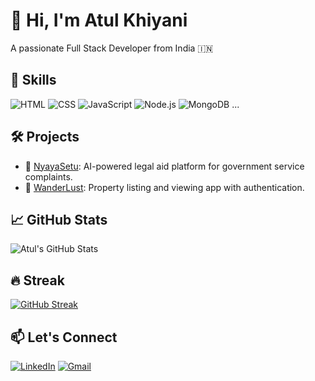 # 👋 Hi, I'm Atul Khiyani
A passionate Full Stack Developer from India 🇮🇳

## 🚀 Skills
![HTML](https://img.shields.io/badge/-HTML-E34F26?logo=html5&logoColor=white)
![CSS](https://img.shields.io/badge/-CSS-1572B6?logo=css3)
![JavaScript](https://img.shields.io/badge/-JavaScript-F7DF1E?logo=javascript&logoColor=black)
![Node.js](https://img.shields.io/badge/-Node.js-339933?logo=node.js)
![MongoDB](https://img.shields.io/badge/-MongoDB-47A248?logo=mongodb)
...

## 🛠️ Projects
- 🔗 [NyayaSetu](https://github.com/Atulkhiyani0909/NyayaSetu): AI-powered legal aid platform for government service complaints.
- 🔗 [WanderLust](https://github.com/Atulkhiyani0909/WanderLust): Property listing and viewing app with authentication.

## 📈 GitHub Stats
![Atul's GitHub Stats](https://github-readme-stats.vercel.app/api?username=Atulkhiyani0909&show_icons=true&theme=github_dark)

## 🔥 Streak
[![GitHub Streak](https://streak-stats.demolab.com?user=Atulkhiyani0909&theme=dark)](https://git.io/streak-stats)

## 📫 Let's Connect
[![LinkedIn](https://img.shields.io/badge/-LinkedIn-0077B5?logo=linkedin&logoColor=white)](https://www.linkedin.com/in/atul-khiyani/)
[![Gmail](https://img.shields.io/badge/-Gmail-D14836?logo=gmail&logoColor=white)](mailto:your-email@gmail.com)
